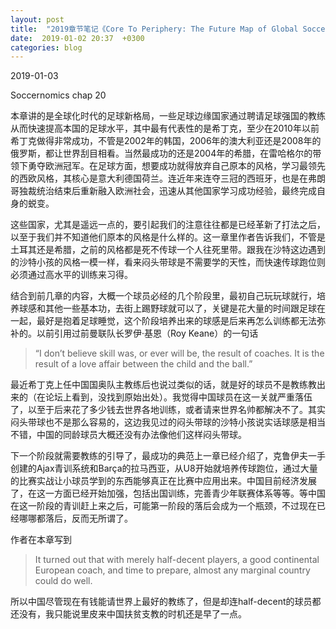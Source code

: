 ```yaml
---
layout: post
title:  "2019章节笔记《Core To Periphery: The Future Map of Global Soccer》"
date:  2019-01-02 20:37  +0300
categories: blog
---
```


2019-01-03

Soccernomics chap 20

本章讲的是全球化时代的足球新格局，一些足球边缘国家通过聘请足球强国的教练从而快速提高本国的足球水平，其中最有代表性的是希丁克，至少在2010年以前希丁克做得非常成功，不管是2002年的韩国，2006年的澳大利亚还是2008年的俄罗斯，都让世界刮目相看。当然最成功的还是2004年的希腊，在雷哈格尔的带领下勇夺欧洲冠军。在足球方面，想要成功就得放弃自己原本的风格，学习最领先的西欧风格，其核心是意大利德国荷兰。连近年来连夺三冠的西班牙，也是在弗朗哥独裁统治结束后重新融入欧洲社会，迅速从其他国家学习成功经验，最终完成自身的蜕变。

这些国家，尤其是遥远一点的，要引起我们的注意往往都是已经革新了打法之后，以至于我们并不知道他们原本的风格是什么样的。这一章里作者告诉我们，不管是土耳其还是希腊，之前的风格都是死不传球一个人往死里带。跟我在沙特这边遇到的沙特小孩的风格一模一样，看来闷头带球是不需要学的天性，而快速传球跑位则必须通过高水平的训练来习得。

结合到前几章的内容，大概一个球员必经的几个阶段里，最初自己玩玩球就行，培养球感和其他一些基本功，去街上踢野球就可以了，关键是花大量的时间跟足球在一起，最好是抱着足球睡觉，这个阶段培养出来的球感是后来再怎么训练都无法弥补的。以前引用过前曼联队长罗伊·基恩（Roy Keane）的一句话

> “I don’t believe skill was, or ever will be, the result of coaches. It is the result of a love affair between the child and the ball.”

最近希丁克上任中国国奥队主教练后也说过类似的话，就是好的球员不是教练教出来的（在论坛上看到，没找到原始出处）。我觉得中国球员在这一关就严重落伍了，以至于后来花了多少钱去世界各地训练，或者请来世界名帅都解决不了。其实闷头带球也不是那么容易的，这边我见过的闷头带球的沙特小孩说实话球感是相当不错，中国的同龄球员大概还没有办法像他们这样闷头带球。

下一个阶段就需要教练的引导了，最成功的典范上一章已经介绍了，克鲁伊夫一手创建的Ajax青训系统和Barça的拉马西亚，从U8开始就培养传球跑位，通过大量的比赛实战让小球员学到的东西能够真正在比赛中应用出来。中国目前经济发展了，在这一方面已经开始加强，包括出国训练，完善青少年联赛体系等等。等中国在这一阶段的青训赶上来之后，可能第一阶段的落后会成为一个瓶颈，不过现在已经哪哪都落后，反而无所谓了。

作者在本章写到

> It turned out that with merely half-decent players, a good continental European coach, and time to prepare, almost any marginal country could do well.

所以中国尽管现在有钱能请世界上最好的教练了，但是却连half-decent的球员都还没有，我只能说里皮来中国扶贫支教的时机还是早了一点。

<!--end-->
